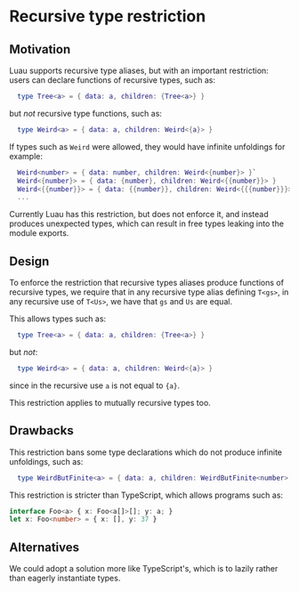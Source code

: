 # Recursive type restriction

## Motivation

Luau supports recursive type aliases, but with an important restriction:
users can declare functions of recursive types, such as:
```lua
  type Tree<a> = { data: a, children: {Tree<a>} }
```
but *not* recursive type functions, such as:
```lua
  type Weird<a> = { data: a, children: Weird<{a}> }
```
If types such as `Weird` were allowed, they would have infinite unfoldings for example:
```lua
  Weird<number> = { data: number, children: Weird<{number}> }`
  Weird<{number}> = { data: {number}, children: Weird<{{number}}> }
  Weird<{{number}}> = { data: {{number}}, children: Weird<{{{number}}}> }
  ...
```

Currently Luau has this restriction, but does not enforce it, and instead
produces unexpected types, which can result in free types leaking into
the module exports.

## Design

To enforce the restriction that recursive types aliases produce functions of
recursive types, we require that in any recursive type alias defining `T<gs>`,
in any recursive use of `T<Us>`, we have that `gs` and `Us` are equal.

This allows types such as:
```lua
  type Tree<a> = { data: a, children: {Tree<a>} }
```
but *not*:
```lua
  type Weird<a> = { data: a, children: Weird<{a}> }
```
since in the recursive use `a` is not equal to `{a}`.

This restriction applies to mutually recursive types too.

## Drawbacks

This restriction bans some type declarations which do not produce infinite unfoldings,
such as:
```lua
  type WeirdButFinite<a> = { data: a, children: WeirdButFinite<number> }
```
This restriction is stricter than TypeScript, which allows programs such as:
```typescript
interface Foo<a> { x: Foo<a[]>[]; y: a; }
let x: Foo<number> = { x: [], y: 37 }
```

## Alternatives

We could adopt a solution more like TypeScript's, which is to lazily rather than eagerly instantiate types.

